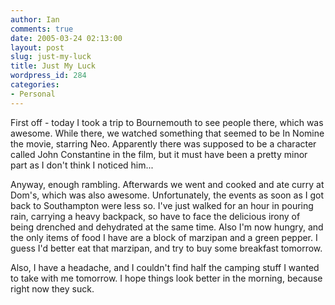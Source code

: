 ```yaml
---
author: Ian
comments: true
date: 2005-03-24 02:13:00
layout: post
slug: just-my-luck
title: Just My Luck
wordpress_id: 284
categories:
- Personal
---
```


First off - today I took a trip to Bournemouth to see people there, which was awesome.  While there, we watched something that seemed to be In Nomine the movie, starring Neo.  Apparently there was supposed to be a character called John Constantine in the film, but it must have been a pretty minor part as I don't think I noticed him...  

Anyway, enough rambling.  Afterwards we went and cooked and ate curry at Dom's, which was also awesome.  Unfortunately, the events as soon as I got back to Southampton were less so.  I've just walked for an hour in pouring rain, carrying a heavy backpack, so have to face the delicious irony of being drenched and dehydrated at the same time.  Also I'm now hungry, and the only items of food I have are a block of marzipan and a green pepper.  I guess I'd better eat that marzipan, and try to buy some breakfast tomorrow.  

Also, I have a headache, and I couldn't find half the camping stuff I wanted to take with me tomorrow.  I hope things look better in the morning, because right now they suck.
